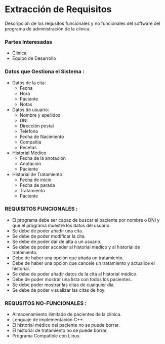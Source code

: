 # Extracción de Requisitos

Descripcion de los requsitos funcionales y no funcionales del software del programa de administración de la clínica.

### Partes Interesadas
- Clinica
- Equipo de Desarrollo

### Datos que Gestiona el Sistema :
- Datos de la cita:
  - Fecha
  - Hora
  - Paciente
  - Notas
- Datos de usuario:
  - Nombre y apellidos
  - DNI
  - Dirección postal
  - Telefono
  - Fecha de Nacimiento
  - Compañia
  - Recetas
- Historial Médico
  - Fecha de la anotación
  - Anotación
  - Paciente
- Historial de Tratamiento
  - Fecha de inicio
  - Fecha de parada
  - Tratamiento
  - Paciente


### REQUISITOS FUNCIONALES :
- El programa debe ser capaz de buscar al paciente por nombre o DNI y que el programa muestre los datos del usuario.
- Se debe de poder añadir una cita.
- Se debe de poder modificar la cita.
- Se debe de poder dar de alta a un usuario.
- Se debe de poder acceder al historial medico y al historial de tratamiento.
- Debe de haber una opción que añada un tratamiento.
- Debe de haber una opción que cancele un tratamiento y actualice el historial.
- Se debe de poder añadir datos de la cita al historial médico.
- Debe de poder mostrar una lista con todos los pacientes.
- Se debe poder mostrar las citas de cualquier dia.
- Se debe de poder visualizar las citas de hoy.

### REQUSITOS NO-FUNCIONALES :
- Almacenamiento ilimitado de pacientes de la clínica.
- Lenguaje de implementación C++.
- El historial médico del paciente no se puede borrar.
- El historial de tratamiento no se puede borrar.
- Programa Compatible con Linux.

